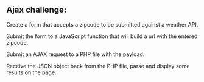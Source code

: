 ## Ajax challenge:
Create a form that accepts a zipcode to be submitted against a weather API.

Submit the form to a JavaScript function that will build a url with the entered zipcode.

Submit an AJAX request to a PHP file with the payload.

Receive the JSON object back from the PHP file, parse and display some results on the page.

